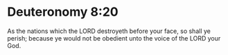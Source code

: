# Deuteronomy 8:20

As the nations which the LORD destroyeth before your face, so shall ye perish; because ye would not be obedient unto the voice of the LORD your God.